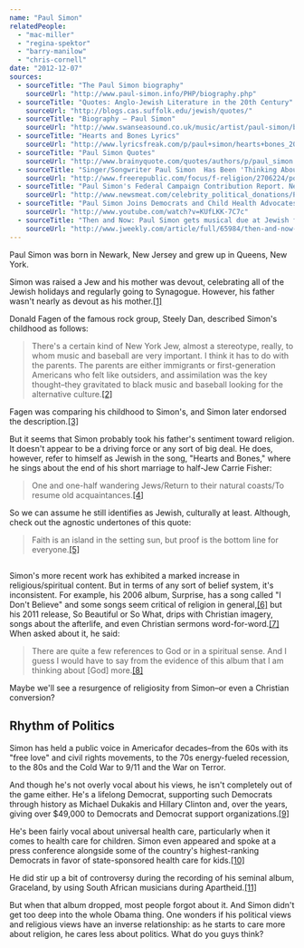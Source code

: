```yaml
---
name: "Paul Simon"
relatedPeople:
  - "mac-miller"
  - "regina-spektor"
  - "barry-manilow"
  - "chris-cornell"
date: "2012-12-07"
sources:
  - sourceTitle: "The Paul Simon biography"
    sourceUrl: "http://www.paul-simon.info/PHP/biography.php"
  - sourceTitle: "Quotes: Anglo-Jewish Literature in the 20th Century"
    sourceUrl: "http://blogs.cas.suffolk.edu/jewish/quotes/"
  - sourceTitle: "Biography – Paul Simon"
    sourceUrl: "http://www.swanseasound.co.uk/music/artist/paul-simon/bio/"
  - sourceTitle: "Hearts and Bones Lyrics"
    sourceUrl: "http://www.lyricsfreak.com/p/paul+simon/hearts+bones_20105886.html"
  - sourceTitle: "Paul Simon Quotes"
    sourceUrl: "http://www.brainyquote.com/quotes/authors/p/paul_simon.html"
  - sourceTitle: "Singer/Songwriter Paul Simon  Has Been 'Thinking About (God) More.'"
    sourceUrl: "http://www.freerepublic.com/focus/f-religion/2706224/posts"
  - sourceTitle: "Paul Simon's Federal Campaign Contribution Report. Newsmeat"
    sourceUrl: "http://www.newsmeat.com/celebrity_political_donations/Paul_Simon.php"
  - sourceTitle: "Paul Simon Joins Democrats and Child Health Advocates"
    sourceUrl: "http://www.youtube.com/watch?v=KUfLKK-7C7c"
  - sourceTitle: "Then and Now: Paul Simon gets musical due at Jewish film fest"
    sourceUrl: "http://www.jweekly.com/article/full/65984/then-and-now-paul-simon-gets-musical-due-at-jewish-film-fest/"
---
```


Paul Simon was born in Newark, New Jersey and grew up in Queens, New York.

Simon was raised a Jew and his mother was devout, celebrating all of the Jewish holidays and regularly going to Synagogue. However, his father wasn't nearly as devout as his mother.<a class="source-citation" href="#http://www.paul-simon.info/PHP/biography.php" title="The Paul Simon biography">[1]</a>

Donald Fagen of the famous rock group, Steely Dan, described Simon's childhood as follows:

>There's a certain kind of New York Jew, almost a stereotype, really, to whom music and baseball are very important. I think it has to do with the parents. The parents are either immigrants or first-generation Americans who felt like outsiders, and assimilation was the key thought–they gravitated to black music and baseball looking for the alternative culture.<a class="source-citation" href="#http://blogs.cas.suffolk.edu/jewish/quotes/" title="Quotes: Anglo-Jewish Literature in the 20th Century">[2]</a>

Fagen was comparing his childhood to Simon's, and Simon later endorsed the description.<a class="source-citation" href="#http://www.swanseasound.co.uk/music/artist/paul-simon/bio/" title="Biography – Paul Simon">[3]</a>

But it seems that Simon probably took his father's sentiment toward religion. It doesn't appear to be a driving force or any sort of big deal. He does, however, refer to himself as Jewish in the song, "Hearts and Bones," where he sings about the end of his short marriage to half-Jew Carrie Fisher:

>One and one-half wandering Jews/Return to their natural coasts/To resume old acquaintances.<a class="source-citation" href="#http://www.lyricsfreak.com/p/paul+simon/hearts+bones_20105886.html" title="Hearts and Bones Lyrics">[4]</a>

So we can assume he still identifies as Jewish, culturally at least. Although, check out the agnostic undertones of this quote:

>Faith is an island in the setting sun, but proof is the bottom line for everyone.<a class="source-citation" href="#http://www.brainyquote.com/quotes/authors/p/paul_simon.html" title="Paul Simon Quotes">[5]</a>

## 

Simon's more recent work has exhibited a marked increase in religious/spiritual content. But in terms of any sort of belief system, it's inconsistent. For example, his 2006 album, Surprise, has a song called "I Don't Believe" and some songs seem critical of religion in general,<a class="source-citation" href="#http://www.freerepublic.com/focus/f-religion/2706224/posts" title="Singer/Songwriter Paul Simon  Has Been &apos;Thinking About (God) More.&apos;">[6]</a> but his 2011 release, So Beautiful or So What, drips with Christian imagery, songs about the afterlife, and even Christian sermons word-for-word.<a class="source-citation" href="#http://www.freerepublic.com/focus/f-religion/2706224/posts" title="Singer/Songwriter Paul Simon  Has Been &apos;Thinking About (God) More.&apos;">[7]</a> When asked about it, he said:

>There are quite a few references to God or in a spiritual sense. And I guess I would have to say from the evidence of this album that I am thinking about [God] more.<a class="source-citation" href="#http://www.freerepublic.com/focus/f-religion/2706224/posts" title="Singer/Songwriter Paul Simon  Has Been &apos;Thinking About (God) More.&apos;">[8]</a>

Maybe we'll see a resurgence of religiosity from Simon–or even a Christian conversion?

## Rhythm of Politics

Simon has held a public voice in Americafor decades–from the 60s with its "free love" and civil rights movements, to the 70s energy-fueled recession, to the 80s and the Cold War to 9/11 and the War on Terror.

And though he's not overly vocal about his views, he isn't completely out of the game either. He's a lifelong Democrat, supporting such Democrats through history as Michael Dukakis and Hillary Clinton and, over the years, giving over $49,000 to Democrats and Democrat support organizations.<a class="source-citation" href="#http://www.newsmeat.com/celebrity_political_donations/Paul_Simon.php" title="Paul Simon&apos;s Federal Campaign Contribution Report. Newsmeat">[9]</a>

He's been fairly vocal about universal health care, particularly when it comes to health care for children. Simon even appeared and spoke at a press conference alongside some of the country's highest-ranking Democrats in favor of state-sponsored health care for kids.<a class="source-citation" href="#http://www.youtube.com/watch?v=KUfLKK-7C7c" title="Paul Simon Joins Democrats and Child Health Advocates">[10]</a>

He did stir up a bit of controversy during the recording of his seminal album, Graceland, by using South African musicians during Apartheid.<a class="source-citation" href="#http://www.jweekly.com/article/full/65984/then-and-now-paul-simon-gets-musical-due-at-jewish-film-fest/" title="Then and Now: Paul Simon gets musical due at Jewish film fest">[11]</a>

But when that album dropped, most people forgot about it. And Simon didn't get too deep into the whole Obama thing. One wonders if his political views and religious views have an inverse relationship: as he starts to care more about religion, he cares less about politics. What do you guys think?